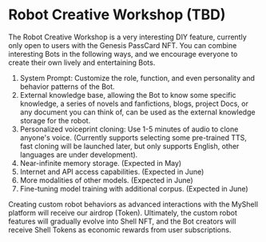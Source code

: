 # Robot Creative Workshop (TBD)

The Robot Creative Workshop is a very interesting DIY feature, currently only open to users with the Genesis PassCard NFT. You can combine interesting Bots in the following ways, and we encourage everyone to create their own lively and entertaining Bots.

1. System Prompt: Customize the role, function, and even personality and behavior patterns of the Bot.
2. External knowledge base, allowing the Bot to know some specific knowledge, a series of novels and fanfictions, blogs, project Docs, or any document you can think of, can be used as the external knowledge storage for the robot.
3. Personalized voiceprint cloning: Use 1-5 minutes of audio to clone anyone's voice. (Currently supports selecting some pre-trained TTS, fast cloning will be launched later, but only supports English, other languages ​​are under development).
4. Near-infinite memory storage. (Expected in May)
5. Internet and API access capabilities. (Expected in June)
6. More modalities of other models. (Expected in June)
7. Fine-tuning model training with additional corpus. (Expected in June)

Creating custom robot behaviors as advanced interactions with the MyShell platform will receive our airdrop (Token). Ultimately, the custom robot features will gradually evolve into Shell NFT, and the Bot creators will receive Shell Tokens as economic rewards from user subscriptions.